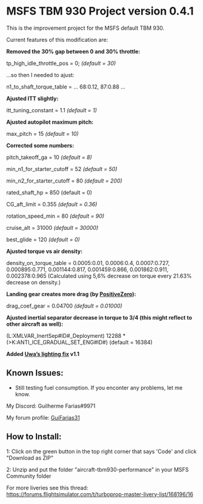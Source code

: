 # MSFS TBM 930 Project version 0.4.1
This is the improvement project for the MSFS default TBM 930.

Current features of this modification are:

**Removed the 30% gap between 0 and 30% throttle:**

tp_high_idle_throttle_pos = 0; *(default = 30)*

...so then I needed to ajust:

n1_to_shaft_torque_table = ... 68:0.12, 87:0.88 ...

**Ajusted ITT slightly:**

itt_tuning_constant = 1.1 *(default = 1)*

**Ajusted autopilot maximum pitch:**

max_pitch = 15 *(default = 10)*

**Corrected some numbers:**

pitch_takeoff_ga = 10 *(default = 8)*

min_n1_for_starter_cutoff = 52 *(default = 50)*

min_n2_for_starter_cutoff = 80 *(default = 200)*

rated_shaft_hp = 850 (default = 0)

CG_aft_limit = 0.355 *(default = 0.36)*

rotation_speed_min = 80 *(default = 90)*

cruise_alt = 31000 *(default = 30000)*

best_glide = 120 *(default = 0)*

**Ajusted torque vs air density:**

density_on_torque_table = 0.0005:0.01, 0.0006:0.4, 0.0007:0.727, 0.000895:0.771, 0.001144:0.817, 0.001459:0.866, 0.001862:0.911, 0.002378:0.965
(Calculated using 5,6% decrease on torque every 21.63% decrease on density.)

**Landing gear creates more drag (by [PositiveZero](https://forums.flightsimulator.com/u/positivezero/summary)):**

drag_coef_gear = 0.04700 *(default = 0.01000)*

**Ajusted inertial separator decrease in torque to 3/4 (this might reflect to other aircraft as well):**

(L:XMLVAR_InertSep#ID#_Deployment) 12288 * (&gt;K:ANTI_ICE_GRADUAL_SET_ENG#ID#) (default = 16384)

**Added [Uwa’s lighting fix](https://github.com/Uwajimaya/FS2020) v1.1**

## Known Issues:

- Still testing fuel consumption. If you enconter any problems, let me know.

My Discord: Guilherme Farias#9971

My forum profile: [GuiFarias31](https://forums.flightsimulator.com/u/guifarias31/summary)

## How to Install:

1: Click on the green button in the top right corner that says 'Code' and click "Download as ZIP"

2: Unzip and put the folder "aircraft-tbm930-performance" in your MSFS Community folder

For more liveries see this thread: https://forums.flightsimulator.com/t/turboprop-master-livery-list/168196/16
